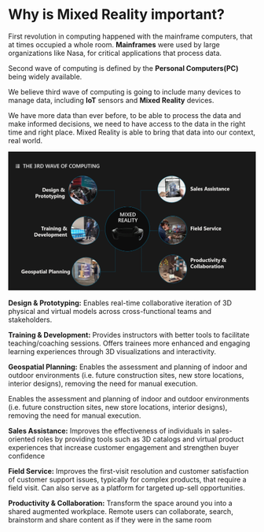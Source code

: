 # Why is Mixed Reality important?

First revolution in computing happened with the mainframe computers, that at times occupied a whole room. **Mainframes** were used by large organizations like Nasa, for critical applications that process data.

Second wave of computing is defined by the **Personal Computers\(PC\)** being widely available.

We believe third wave of computing is going to include many devices to manage data, including **IoT** sensors and **Mixed Reality** devices. 

We have more data than ever before, to be able to process the data and make informed decisions, we need to have access to the data in the right time and right place. Mixed Reality is able to bring that data into our context, real world.

![3rd Wave of Computing](../../../.gitbook/assets/3rdwavecomputing.png)

**Design & Prototyping:**  Enables real-time collaborative iteration of 3D physical and virtual models across cross-functional teams and stakeholders.

**Training & Development:** Provides instructors with better tools to facilitate teaching/coaching sessions. Offers trainees more enhanced and engaging learning experiences through 3D visualizations and interactivity.

**Geospatial Planning:**  Enables the assessment and planning of indoor and outdoor environments \(i.e. future construction sites, new store locations, interior designs\), removing the need for manual execution.

Enables the assessment and planning of indoor and outdoor environments \(i.e. future construction sites, new store locations, interior designs\), removing the need for manual execution.

**Sales Assistance:**   Improves the effectiveness of individuals in sales-oriented roles by providing tools such as 3D catalogs and virtual product experiences that increase customer engagement and strengthen buyer confidence

**Field Service:**  Improves the first-visit resolution and customer satisfaction of customer support issues, typically for complex products, that require a field visit.  Can also serve as a platform for targeted up-sell opportunities.

**Productivity & Collaboration:**   Transform the space around you into a shared augmented workplace. Remote users can collaborate, search, brainstorm and share content as if they were in the same room

